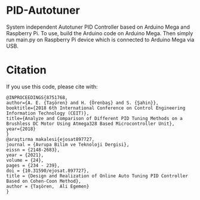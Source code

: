 # PID-Autotuner
System independent Autotuner PID Controller based on Arduino Mega and Raspberry Pi.
To use, build the Arduino code on Arduino Mega. Then simply run main.py on Raspberry Pi device which is connected to Arduino Mega via USB.
# Citation
If you use this code, please cite with:

```
@INPROCEEDINGS{8751768,
author={A. E. {Taşören} and H. {Örenbaş} and S. {Şahin}},
booktitle={2018 6th International Conference on Control Engineering Information Technology (CEIT)},
title={Analyze and Comparison of Different PID Tuning Methods on a Brushless DC Motor Using Atmega328 Based Microcontroller Unit},
year={2018}
}
@araştırma makalesi{ejosat897727,
journal = {Avrupa Bilim ve Teknoloji Dergisi},
eissn = {2148-2683},
year = {2021},
volume = {24},
pages = {234 - 239},
doi = {10.31590/ejosat.897727},
title = {Design and Realization of Online Auto Tuning PID Controller Based on Cohen-Coon Method},
author = {Taşören,  Ali Egemen}
}
```

